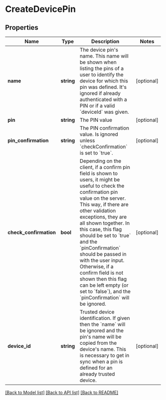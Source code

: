 # CreateDevicePin

## Properties
Name | Type | Description | Notes
------------ | ------------- | ------------- | -------------
**name** | **string** | The device pin&#x27;s name. This name will be shown when listing the pins of a user to identify the device for which this pin was defined. It&#x27;s ignored if already authenticated with a PIN or if a valid &#x60;deviceId&#x60; was given. | [optional] 
**pin** | **string** | The PIN value | [optional] 
**pin_confirmation** | **string** | The PIN confirmation value. Is ignored unless &#x60;checkConfirmation&#x60; is set to &#x60;true&#x60;. | [optional] 
**check_confirmation** | **bool** | Depending on the client, if a confirm pin field is shown to users, it might be useful to check the confirmation pin value on the server. This way, if there are other validation exceptions, they are all shown together. In this case, this flag should be set to &#x60;true&#x60; and the &#x60;pinConfirmation&#x60; should be passed in with the user input. Otherwise, if a confirm field is not shown then this flag can be left empty (or set to &#x60;false&#x60;), and the &#x60;pinConfirmation&#x60; will be ignored. | [optional] 
**device_id** | **string** | Trusted device identification. If given then the &#x60;name&#x60; will be ignored and the pin&#x27;s name will be copied from the device&#x27;s name. This is necessary to get in sync when a pin is defined for an already trusted device. | [optional] 

[[Back to Model list]](../../README.md#documentation-for-models) [[Back to API list]](../../README.md#documentation-for-api-endpoints) [[Back to README]](../../README.md)

